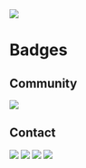 <img src="https://i.imgur.com/qEosYDH.png">

# Badges



## Community

 <a href="#">
    <img src="https://img.shields.io/badge/AniList-02A9FF?style=for-the-badge&logo=AniList&logoColor=white">
 </a>  
 
 ## Contact

<img src="https://img.shields.io/badge/Gmail-D14836?style=for-the-badge&logo=gmail&logoColor=white">
<img src="https://img.shields.io/badge/WhatsApp-25D366?style=for-the-badge&logo=whatsapp&logoColor=white">
<img src="https://img.shields.io/badge/WeChat-07C160?style=for-the-badge&logo=wechat&logoColor=white">
<img src="https://img.shields.io/badge/Telegram-2CA5E0?style=for-the-badge&logo=telegram&logoColor=white">
